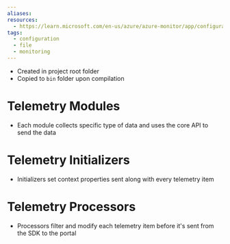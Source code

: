 ```yaml
---
aliases: 
resources:
  - https://learn.microsoft.com/en-us/azure/azure-monitor/app/configuration-with-applicationinsights-config
tags:
  - configuration
  - file
  - monitoring
---
```

- Created in project root folder
- Copied to `bin` folder upon compilation
# Telemetry Modules
- Each module collects specific type of data and uses the core API to send the data
# Telemetry Initializers
- Initializers set context properties sent along with every telemetry item
# Telemetry Processors
- Processors filter and modify each telemetry item before it's sent from the SDK to the portal